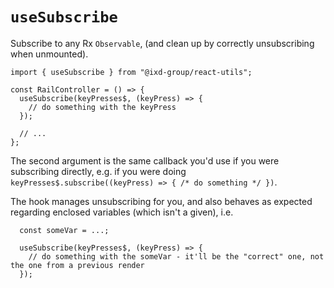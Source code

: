 # `useSubscribe`

Subscribe to any Rx `Observable`, (and clean up by correctly unsubscribing when unmounted).

```tsx
import { useSubscribe } from "@ixd-group/react-utils";

const RailController = () => {
  useSubscribe(keyPresses$, (keyPress) => {
    // do something with the keyPress
  });

  // ...
};
```

The second argument is the same callback you'd use if you were subscribing directly, e.g.
if you were doing `keyPresses$.subscribe((keyPress) => { /* do something */ })`.

The hook manages unsubscribing for you, and also behaves as expected regarding enclosed variables (which isn't a given), i.e.

```tsx
  const someVar = ...;

  useSubscribe(keyPresses$, (keyPress) => {
    // do something with the someVar - it'll be the "correct" one, not the one from a previous render
  });
```
